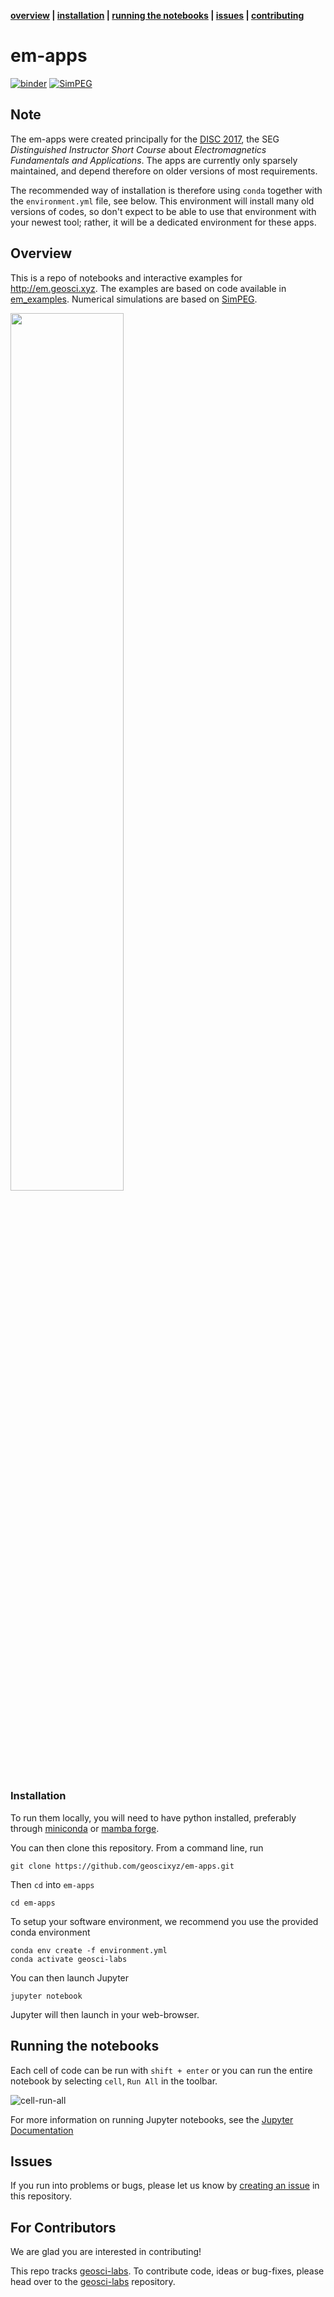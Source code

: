 **[overview](#overview) | [installation](#installation) | [running the notebooks](#running-the-notebooks) | [issues](#issues) | [contributing](#for-contributors)**

# em-apps
[![binder](https://mybinder.org/badge.svg)](https://mybinder.org/v2/gh/geoscixyz/em-apps/main?filepath=index.ipynb)
[![SimPEG](https://img.shields.io/badge/powered%20by-SimPEG-blue.svg)](http://simpeg.xyz)

## Note

The em-apps were created principally for the
[DISC 2017](https://disc2017.geosci.xyz/), the SEG *Distinguished Instructor
Short Course* about *Electromagnetics Fundamentals and Applications*. The apps
are currently only sparsely maintained, and depend therefore on older versions
of most requirements.

The recommended way of installation is therefore using `conda` together with
the `environment.yml` file, see below. This environment will install many old
versions of codes, so don't expect to be able to use that environment with your
newest tool; rather, it will be a dedicated environment for these apps.

## Overview

This is a repo of notebooks and interactive examples for http://em.geosci.xyz. The examples are based on code available in
[em_examples](http://github.com/geoscixyz/em_examples). Numerical simulations are based on [SimPEG](http://simpeg.xyz).

<img src="https://em.geosci.xyz/_images/DC_LayeredEarth_notebook.png" width=60% align="center">


### Installation

To run them locally, you will need to have python installed, preferably through [miniconda](https://docs.conda.io/en/latest/miniconda.html#latest-miniconda-installer-links) or [mamba forge](https://mamba.readthedocs.io/en/latest/installation.html).

You can then clone this repository. From a command line, run

```
git clone https://github.com/geoscixyz/em-apps.git
```

Then `cd` into `em-apps`

```
cd em-apps
```

To setup your software environment, we recommend you use the provided conda environment

```
conda env create -f environment.yml
conda activate geosci-labs
```

You can then launch Jupyter
```
jupyter notebook
```

Jupyter will then launch in your web-browser.

## Running the notebooks

Each cell of code can be run with `shift + enter` or you can run the entire notebook by selecting `cell`, `Run All` in the toolbar.

![cell-run-all](https://em.geosci.xyz/_images/run_all_cells.png)

For more information on running Jupyter notebooks, see the [Jupyter Documentation](https://jupyter.readthedocs.io/en/latest/)

## Issues

If you run into problems or bugs, please let us know by [creating an issue](https://github.com/geoscixyz/em-apps/issues/new) in this repository.

## For Contributors

We are glad you are interested in contributing! 

This repo tracks [geosci-labs](https://github.com/geoscixyz/geosci-labs). To contribute code, ideas or bug-fixes, please head over to the [geosci-labs](https://github.com/geoscixyz/geosci-labs) repository. 

